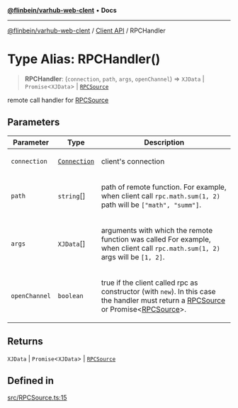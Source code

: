 [**@flinbein/varhub-web-clent**](../../README.md) • **Docs**

***

[@flinbein/varhub-web-clent](../../README.md) / [Client API](../README.md) / RPCHandler

# Type Alias: RPCHandler()

> **RPCHandler**: (`connection`, `path`, `args`, `openChannel`) => `XJData` \| `Promise`\<`XJData`\> \| [`RPCSource`](../classes/RPCSource.md)

remote call handler for [RPCSource](../classes/RPCSource.md)

## Parameters

<table>
<thead>
<tr>
<th>Parameter</th>
<th>Type</th>
<th>Description</th>
</tr>
</thead>
<tbody>
<tr>
<td>

`connection`

</td>
<td>

[`Connection`](../classes/Connection.md)

</td>
<td>

client's connection

</td>
</tr>
<tr>
<td>

`path`

</td>
<td>

`string`[]

</td>
<td>

path of remote function.
For example, when client call `rpc.math.sum(1, 2)` path will be `["math", "summ"]`.

</td>
</tr>
<tr>
<td>

`args`

</td>
<td>

`XJData`[]

</td>
<td>

arguments with which the remote function was called
For example, when client call `rpc.math.sum(1, 2)` args will be `[1, 2]`.

</td>
</tr>
<tr>
<td>

`openChannel`

</td>
<td>

`boolean`

</td>
<td>

true if the client called rpc as constructor (with `new`).
In this case the handler must return a [RPCSource](../classes/RPCSource.md) or Promise<[RPCSource](../classes/RPCSource.md)>.

</td>
</tr>
</tbody>
</table>

## Returns

`XJData` \| `Promise`\<`XJData`\> \| [`RPCSource`](../classes/RPCSource.md)

## Defined in

[src/RPCSource.ts:15](https://github.com/flinbein/varhub-web-client/blob/7d6a2e3812e654c01a487ef0fcd6a83839993854/src/RPCSource.ts#L15)

